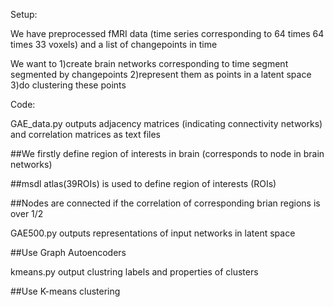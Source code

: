 Setup:

We have preprocessed fMRI data (time series corresponding to 64 times 64 times 33 voxels) and a list of changepoints in time

We want to
1)create brain networks corresponding to time segment segmented by changepoints
2)represent them as points in a latent space
3)do clustering these points

Code:

GAE_data.py outputs adjacency matrices (indicating connectivity networks) and correlation matrices as text files

##We firstly define region of interests in brain (corresponds to node in brain networks)

##msdl atlas(39ROIs) is used to define region of interests (ROIs)

##Nodes are connected if the correlation of corresponding brian regions is over 1/2

GAE500.py outputs representations of input networks in latent space

##Use Graph Autoencoders

kmeans.py output clustring labels and properties of clusters

##Use K-means clustering
